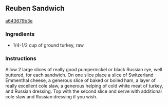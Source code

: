 ## Reuben Sandwich

[a643679b3e](http://www.epicurious.com/recipes/food/views/reuben-sandwich-20019)

### Ingredients

 - 1/4-1/2 cup of ground turkey, raw

### Instructions

Allow 2 large slices of really good pumpernickel or black Russian rye, well buttered, for each sandwich. On one slice place a slice of Switzerland Emmenthal cheese, a generous slice of baked or boiled ham, a layer of really excellent cole slaw, a generous helping of cold white meat of turkey, and Russian dressing. Top with the second slice and serve with additional cole slaw and Russian dressing if you wish.